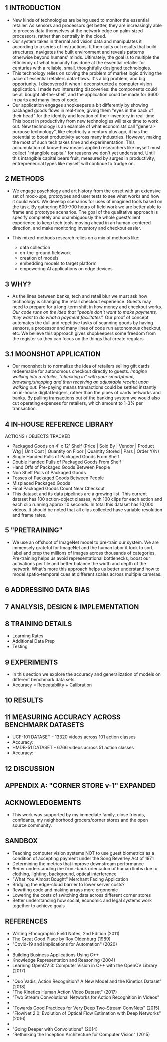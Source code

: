 ## 1 INTRODUCTION

* New kinds of technologies are being used to monitor the essential retailer. As sensors and processors get better, they are increasingly able to process data themselves at the network edge on palm-sized processors, rather than centrally in the cloud. 
* Our system takes in thermal and vision data and manipulates it according to a series of instructions.  It then spits out results that build structures, navigates the built environment and reveals patterns otherwise beyond humans' minds.  Ultimately, the goal is to multiple the efficiency of what humanity has done at the essential retailer for centuries with a reliable, small, thoughtfully designed technologies.
* This technology relies on solving the problem of market logic driving the pace of essential retailers data-flows. It's a big problem, and big opportunity.  I discovered it when I deconstructed a computer vision application.  I made two interesting discoveries: the components could be all bought all-the-shelf, and the application could be made for $600 in parts and many lines of code.
* Our application engages shopkeepers a bit differently by showing packaged goods flows in real-time, giving them "eyes in the back of their head" for the identity and location of their inventory in real-time. This boost in productivity from new technologies will take time to work out.  New technology is an example of what economists call "general-purpose technology", like electricity a century plus ago, it has the potential to boost productivity across many industries.  However, making the most of such tech takes time and experimentation. This accumulation of know-how means applied researchers like myself must collect "intangible capital" for reasons we don't yet understand. Until this intangible capital bears fruit, measured by surges in productivity, entrepreneurial types like myself will continue to trudge on.

## 2 METHODS

* We engage psychology and art history from the onset with an extensive set of mock-ups, prototypes and user tests to see what works and how it could work.  We develop scenarios for uses of imagined tools based on the task.  By gathering 600-700 hours of field work we are better able to frame and prototype scenarios. The goal of the qualitative approach is specify completely and unambiguously the whole guest/client experience to keep tech tools moving ahead in an human-centered direction, and make monitoring inventory and checkout easier.

* This mixed-methods research relies on a mix of methods like:
  * data collection 
  * on-the-ground fieldwork
  * creation of models
  * embedding models to target platform
  * empowering AI applications on edge devices 

## 3 WHY? 

* As the lines between banks, tech and retail blur we must ask how technology is changing the retail checkout experience.  Guests may need to prepare for a long-term shift in how money and checkout works. _Our code runs on the idea that "people don't want to make payments, they want to do what a payment facilitates"._ Our proof of concept automates the dull and repetitive tasks of scanning goods by having sensors, a processor and many lines of code run autonomous checkout, etc.  We believe this approach gives shopkeepers some freedom from the register so they can focus on the things that create regulars.

## 3.1 MOONSHOT APPLICATION

* Our moonshot is to normalize the idea of retailers selling gift cards redeemable for autonomous checkout directly to guests. _Imagine walking into a retailer, "checking in" with your smartphone, browsing/shopping and then receiving an adjustable receipt upon walking out._ Pre-paying means transactions could be settled instantly on in-house digital ledgers, rather than the pipes of cards networks and banks. By pulling transactions out of the banking system we would also cut operating expenses for retailers, which amount to 1-3% per transaction.

## 4 IN-HOUSE REFERENCE LIBRARY

ACTIONS / OBJECTS TRACKED
  * Packaged Goods on 4' x 12' Shelf (Price | Sold By | Vendor | Product Wtg | Unit Cost | Quantity on Floor | Quantity Stored | Pars | Order Y/N)
  * Single Handed Pulls of Packaged Goods From Shelf
  * Double Handed Pulls of Packaged Goods From Shelf
  * Hand Offs of Packaged Goods Between People
  * Non Shelf Pulls of Packaged Goods
  * Tosses of Packaged Goods Between People
  * Misplaced Packaged Goods 
  * Final Packaged Goods Count Near Checkout
  * This dataset and its data pipelines are a growing list. This current dataset has 100 action-object classes, with 100 clips for each action and each clip running approx 10 seconds. In total this dataset has 10,000 videos. It should be noted that all clips collected have variable resolution and frame rates.

## 5 "PRETRAINING"

* We use an offshoot of ImageNet model to pre-train our system. We are immensely grateful for ImageNet and the human labor it took to sort, label and prep the millions of images across thousands of categories. Pre-training helps us avoid representational bottlenecks, boost our activations per tile and better balance the width and depth of the network.  What's more this approach helps us better understand how to model spatio-temporal cues at different scales across multiple cameras.

## 6 ADDRESSING DATA BIAS

## 7 ANALYSIS, DESIGN & IMPLEMENTATION 

## 8 TRAINING DETAILS

* Learning Rates 
* Additional Data Prep
* Testing

## 9 EXPERIMENTS

* In this section we explore the accuracy and generalization of models on different benchmark data sets. 
* Accuracy = Repeatability + Calibration

## 10 RESULTS

## 11 MEASURING ACCURACY ACROSS BENCHMARK DATASETS

* UCF-101 DATASET - 13320 videos across 101 action classes
* Accuracy:
* HMDB-51 DATASET - 6766 videos across 51 action classes
* Accuracy:

## 12 DISCUSSION

## APPENDIX A: "CORNER STORE v-1" EXPANDED

## ACKNOWLEDGEMENTS

* This work was supported by my immediate family, close friends, confidants, my neighborhood grocers/corner stores and the open source community. 

## SANDBOX

* Teaching computer vision systems NOT to use guest biometrics as a condition of accepting payment under the Song Beverley Act of 1971
* Determining the metrics that improve downstream performance
* Better understanding the front-back orientation of human limbs due to clothing, lighting, background, optical interference
* "What You Almost Bought" Merchant Facing Application
* Bridging the edge-cloud barrier to lower server costs?
* Rewriting code and making arrays more ergonomic
* Lowering the costs of switching data across different corner stores
* Better understanding how social, economic and legal systems work together to achieve goals

## REFERENCES

* Writing Ethnographic Field Notes, 2nd Edition (2011)
* The Great Good Place by Roy Oldenburg (1989)
* "Covid-19 and Implications for Automation" (2020)
*
* Building Business Applications Using C++
* Knowledge Representation and Reasoning (2004)
* Learning OpenCV 3: Computer Vision in C++ with the OpenCV Library (2017)
*
* "Quo Vadis, Action Recognition? A New Model and the Kinetics Dataset" (2018)
* "The Kinetics Human Action Video Dataset" (2017)
* "Two Stream Convolutional Networks for Action Recognition in Videos" 
* 
* "Towards Good Practices for Very Deep Two-Stream ConvNets" (2015)
* "FlowNet 2.0: Evolution of Optical Flow Estimation with Deep Networks" (2016)
* 
* "Going Deeper with Convolutions" (2014)
* "Rethinking the Inception Architecture for Computer Vision" (2015)

